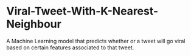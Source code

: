 # Viral-Tweet-With-K-Nearest-Neighbour
A Machine Learning model that predicts whether or a tweet will go viral based on certain features associated to that tweet.
